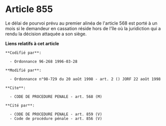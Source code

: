 # Article 855

Le délai de pourvoi prévu au premier alinéa de l'article 568 est porté à un mois si le demandeur en cassation réside hors de
l'île où la juridiction qui a rendu la décision attaquée a son siège.

**Liens relatifs à cet article**

	**Codifié par**:

	  - Ordonnance 96-268 1996-03-28

	**Modifié par**:

	  - Ordonnance n°98-729 du 20 août 1998 - art. 2 () JORF 22 août 1998

	**Cite**:

	  - CODE DE PROCEDURE PENALE - art. 568 (M)

	**Cité par**:

	  - CODE DE PROCEDURE PENALE - art. 859 (V)
	  - Code de procédure pénale - art. 856 (V)
